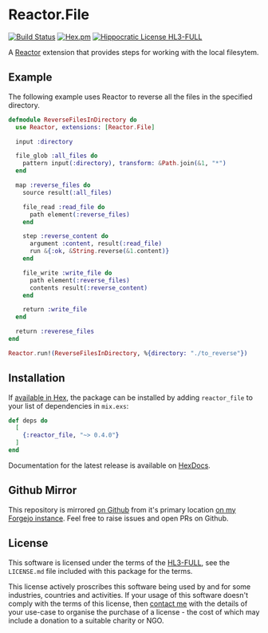 # Reactor.File

[![Build Status](https://drone.harton.dev/api/badges/james/reactor_file/status.svg)](https://drone.harton.dev/james/reactor_file)
[![Hex.pm](https://img.shields.io/hexpm/v/reactor_file.svg)](https://hex.pm/packages/reactor_file)
[![Hippocratic License HL3-FULL](https://img.shields.io/static/v1?label=Hippocratic%20License&message=HL3-FULL&labelColor=5e2751&color=bc8c3d)](https://firstdonoharm.dev/version/3/0/full.html)

A [Reactor](https://github.com/ash-project/reactor) extension that provides steps for working with the local filesytem.

## Example

The following example uses Reactor to reverse all the files in the specified directory.

```elixir
defmodule ReverseFilesInDirectory do
  use Reactor, extensions: [Reactor.File]

  input :directory

  file_glob :all_files do
    pattern input(:directory), transform: &Path.join(&1, "*")
  end

  map :reverse_files do
    source result(:all_files)

    file_read :read_file do
      path element(:reverse_files)
    end

    step :reverse_content do
      argument :content, result(:read_file)
      run &{:ok, &String.reverse(&1.content)}
    end

    file_write :write_file do
      path element(:reverse_files)
      contents result(:reverse_content)
    end

    return :write_file
  end

  return :reverese_files
end

Reactor.run!(ReverseFilesInDirectory, %{directory: "./to_reverse"})
```

## Installation

If [available in Hex](https://hex.pm/docs/publish), the package can be installed
by adding `reactor_file` to your list of dependencies in `mix.exs`:

```elixir
def deps do
  [
    {:reactor_file, "~> 0.4.0"}
  ]
end
```

Documentation for the latest release is available on [HexDocs](https://hexdocs.pm/reactor_file).

## Github Mirror

This repository is mirrored [on Github](https://github.com/jimsynz/reactor_file)
from it's primary location [on my Forgejo instance](https://harton.dev/james/reactor_file).
Feel free to raise issues and open PRs on Github.

## License

This software is licensed under the terms of the
[HL3-FULL](https://firstdonoharm.dev), see the `LICENSE.md` file included with
this package for the terms.

This license actively proscribes this software being used by and for some
industries, countries and activities. If your usage of this software doesn't
comply with the terms of this license, then [contact me](mailto:james@harton.nz)
with the details of your use-case to organise the purchase of a license - the
cost of which may include a donation to a suitable charity or NGO.
